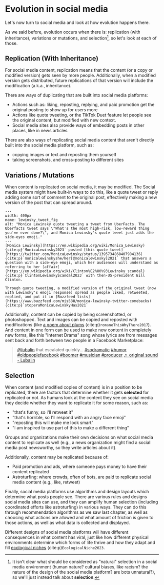 # Evolution in social media

Let's now turn to social media and look at how evolution happens there.

As we said before, evolution occurs when there is: replication (with inheritance), variations or mutations, and selection[^selection_note], so let's look at each of those.


[^selection_note]: It isn't clear what should be considered as "natural" selection in a social media environment (human nature? cultural biases, like racism? the nature of the design of the social media platform? are bots unnatural?), so we'll just instead talk about __selection__.


## Replication (With Inheritance)
For social media content, replication means that the content (or a copy or modified version) gets seen by more people. Additionally, when a modified version gets distributed, future replications of that version will include the modification (a.k.a., inheritance).

There are ways of duplicating that are built into social media platforms:
- Actions such as: liking, reposting, replying, and paid promotion get the original posting to show up for users more
- Actions like quote tweeting, or the TikTok Duet feature let people see the original content, but modified with new context.
- Social media sites also provide ways of embedding posts in other places, like in news articles

There are also ways of replicating social media content that aren't directly built into the social media platform, such as:
- copying images or text and reposting them yourself
- taking screenshots, and cross-posting to different sites

## Variations / Mutations
When content is replicated on social media, it may be modified. The Social media system might have built-in ways to do this, like a quote tweet or reply adding some sort of comment to the original post, effectively making a new version of the post that can spread around.


```{figure} lewinsky_tweet.jpg
---
width: 400px
name: lewinsky_tweet_fig
alt: "Monica Lewinsky quote tweeting a tweet from UberFacts. The Uberfacts tweet says \"What's the most high-risk, low-reward thing you've ever done?\", and Monica Lewinsky's quote tweet just adds the side-eyes emoji."
---
[Monica Lewinsky](https://en.wikipedia.org/wiki/Monica_Lewinsky) {cite:p}`MonicaLewinsky2023` posted [this quote tweet](https://twitter.com/MonicaLewinsky/status/1395734868407984136) {cite:p}`monicalewinskyshe/her[@monicalewinsky]2021` that answers a question with a side-eye emoji, which her audiences will understand as referring to her [affair](https://en.wikipedia.org/wiki/Clinton%E2%80%93Lewinsky_scandal) {cite:p}`ClintonLewinskyScandal2023` with then-US-president Bill Clinton.

Through quote tweeting, a modified version of the original tweet (now with Lewinsky's emoji response) spread as people liked, retweeted, replied, and put it in [Buzzfeed lists](https://www.buzzfeed.com/mjs538/monica-lewinsky-twitter-comebacks) {cite:p}`stoperaMonicaLewinskyHas2021`
```

Additionally, content can be copied by being screenshotted, or photoshopped. Text and images can be copied and reposted with modifications (like [a poem about plums](https://www.vox.com/2017/12/1/16723210/this-is-just-to-say-plums-twitter-baby-shoes) {cite:p}`romanoThisWhyThere2017`). And content in one form can be used to make new content in completely new forms, like this "Internet Drama" song whose lyrics are from messages sent back and forth between two people in a Facebook Marketplace:

<blockquote class="tiktok-embed" cite="https://www.tiktok.com/@lubalin/video/6909126447332347142" data-video-id="6909126447332347142" style="max-width: 605px;min-width: 325px;" > <section> <a target="_blank" title="@lubalin" href="https://www.tiktok.com/@lubalin?refer=embed">@lubalin</a> that escalated quickly... <a title="sodramatic" target="_blank" href="https://www.tiktok.com/tag/sodramatic?refer=embed">#sodramatic</a> <a title="humor" target="_blank" href="https://www.tiktok.com/tag/humor?refer=embed">#humor</a> <a title="oldpeoplefacebook" target="_blank" href="https://www.tiktok.com/tag/oldpeoplefacebook?refer=embed">#oldpeoplefacebook</a> <a title="boomer" target="_blank" href="https://www.tiktok.com/tag/boomer?refer=embed">#boomer</a> <a title="musician" target="_blank" href="https://www.tiktok.com/tag/musician?refer=embed">#musician</a> <a title="producer" target="_blank" href="https://www.tiktok.com/tag/producer?refer=embed">#producer</a> <a target="_blank" title="♬ original sound - Lubalin" href="https://www.tiktok.com/music/original-sound-6909126476889656070?refer=embed">♬ original sound - Lubalin</a> </section> </blockquote> <script async src="https://www.tiktok.com/embed.js"></script>

## Selection


When content (and modified copies of content) is in a position to be replicated, there are factors that determine whether it gets __selected__ for replicated or not. As humans look at the content they see on social media they decide whether they want to replicate it for some reason, such as:
- "that's funny, so I'll retweet it"
- "that's horrible, so I'll respond with an angry face emoji"
- "reposting this will make me look smart"
- "I am inspired to use part of this to make a different thing"

Groups and organizations make their own decisions on what social media content to replicate as well (e.g., a news organization might find a social media post newsworthy, so they write articles about it).

Additionally, content may be replicated because of:
- Paid promotion and ads, where someone pays money to have their content replicated
- Astroturfing: where crowds, often of bots, are paid to replicate social media content (e.g., like, retweet)

Finally, social media platforms use algorithms and design layouts which determine what posts people see. There are various rules and designs social media sites can use, and they can amplify human selection (including coordinated efforts like astroturfing) in various ways. They can do this through recommendation algorithms as we saw last chapter, as well as choosing what actions are allowed and what amount of friction is given to those actions, as well as what data is collected and displayed.

Different designs of social media platforms will have different consequences in what content has viral, just like how different physical environments determine which forms of life thrive and how they adapt and fill [ecological niches](https://en.wikipedia.org/wiki/Ecological_niche) {cite:p}`EcologicalNiche2023`.